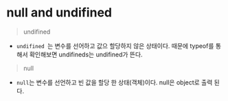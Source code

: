 # null and undifined

> undifined
   - ```undifined ```는 변수를 선어하고 값으 할당하지 않은 상태이다. 때문에 typeof를 통해서 확인해보면 undifineds는 undifined가 뜬다. 

> null 
  - ```null```는 변수를 선언하고 빈 값을 할당 한 상태(객체)이다. null은 object로 출력 된다. 
